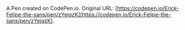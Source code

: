 # 

A Pen created on CodePen.io. Original URL: [https://codepen.io/Erick-Felipe-the-sans/pen/zYejqzK](https://codepen.io/Erick-Felipe-the-sans/pen/zYejqzK).

